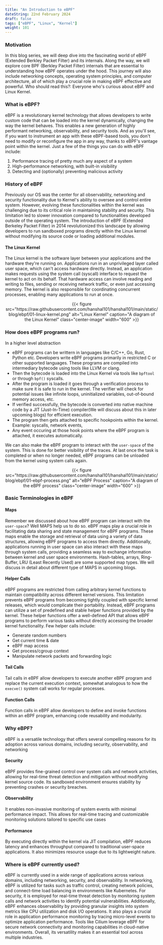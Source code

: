 ```yaml
---
title: "An Introduction to eBPF"
dateString: 22nd February 2024
draft: false
tags: ["eBPF", "Linux", "Kernel"]
weight: 101
---
```


### Motivation
In this blog series, we will deep dive into the fascinating world of eBPF (Extended Berkley Packet Filter) and its internals. Along the way, we
will explore core BPF (Berkley Packet Filter) internals that are essential to understanding how eBPF operates under the hood. This journey will also
include networking concepts, operating system principles, and computer architecture, all of which play a crucial role in making eBPF effective and
powerful.
Who should read this?: Everyone who's curious about eBPF and Linux Kernel.

### What is eBPF?
eBPF is a revolutionary kernel technology that allows developers to write
custom code that can be loaded into the kernel dynamically, changing the
way the kernel behaves.
This enables a new generation of highly performant networking, observability, and security tools. And as you'll see, if you want to instrument an app with these eBPF-based tools, you don't need to modify or reconfigure the app in any way, thanks to eBPF's vantage point within the kernel.
Just a few of the things you can do with eBPF include:
1. Performance tracing of pretty much any aspect of a system
2. High-performance networking, with built-in visibility
3. Detecting and (optionally) preventing malicious activity

### History of eBPF
Previously our OS was the center for all observability, networking and security functionality due to Kernel's ability to oversee and control entire system. However, evolving these functionalities within the kernel was challenging due to its critical role in maintaining stability and security. This limitation led to slower innovation compared to functionalities developed outside of the operating system. The introduction of eBPF (Extended Berkeley Packet Filter) in 2014 revolutionized this landscape by allowing developers to run sandboxed programs directly within the Linux kernel without modifying its source code or loading additional modules.

#### The Linux Kernel
The Linux kernel is the software layer between your applications and the hardware they're running on. Applications run in an unprivileged layer called user space, which can't access hardware directly. Instead, an application makes requests using the system call (syscall) interface to request the kernel to act on its behalf. That hardware access can involve reading and writing to files, sending or receiving network traffic, or even just accessing memory. The kernel is also responsible for coordinating concurrent processes, enabling many applications to run at once.

<center>
{{< figure src="https://raw.githubusercontent.com/hanshal101/hanshal101/main/static/blog/ebpf/01-linux-kernel.png" alt="Linux Kernel" caption="A diagram of the Linux Kernel" class="center-image" width="600" >}}
</center>

### How does eBPF programs run?
In a higher level abstraction
- eBPF programs can be writtern in languages like C/C++, Go, Rust, Python etc. Developers write eBPF programs primarily in restricted C or other supported languages. These programs are compiled into intermediary bytecode using tools like LLVM or clang.
- Then the bytecode is loaded into the Linux Kernel via tools like `bpftool` or through `bpf()` syscalls.
- After the program is loaded it goes through a verification process to make sure it is safe to run in the kernel. The verifier will check for potential issues like infinite loops, uninitialized variables, out-of-bound memory access, etc.
- If verified successfully, the bytecode is converted into native machine code by a JIT (Just-In-Time) compiler(We will discuss about this in later upcoming blogs) for efficient execution.
- The program then gets attached to specific hookpoints within the kernel. Example: syscalls, network events,
- Any event occuring at those hook points where the eBPF program is attached, it executes automatically.

We can also make the eBPF program to interact with the `user-space` of the system. This is done for better visibility of the traces. At last once the task is completed or when no longer needed, eBPF programs can be unloaded from the kernel using system calls again.

<center>
{{< figure src="https://raw.githubusercontent.com/hanshal101/hanshal101/main/static/blog/ebpf/01-ebpf-process.png" alt="eBPF Process" caption="A diagram of the eBPF process" class="center-image" width="600" >}}
</center>


### Basic Terminologies in eBPF

#### Maps
Remember we discussed about how eBPF program can interact with the `user-space`? Well MAPS help us to do so.
eBPF maps play a crucial role in facilitating data sharing and state management for eBPF programs. These maps enable the storage and retrieval of data using a variety of data structures, allowing eBPF programs to access them directly. Additionally, applications running in user space can also interact with these maps through system calls, providing a seamless way to exchange information between kernel and user space environments.
Hash-tables, arrays, Ring-Buffer, LRU (Least Recently Used) are some supported map types.
We will discuss in detail about different type of MAPS in upcoming blogs.

#### Helper Calls
eBPF programs are restricted from calling arbitrary kernel functions to maintain compatibility across different kernel versions. This limitation prevents eBPF programs from becoming tightly coupled with specific kernel releases, which would complicate their portability. Instead, eBPF programs can utilize a set of predefined and stable helper functions provided by the kernel. These helper functions offer a well-defined API that allows eBPF programs to perform various tasks without directly accessing the broader kernel functionality.
Few helper calls include:
- Generate random numbers
- Get current time & date
- eBPF map access
- Get process/cgroup context
- Manipulate network packets and forwarding logic

#### Tail Calls
Tail calls in eBPF allow developers to execute another eBPF program and replace the current execution context, somewhat analogous to how the `execve()` system call works for regular processes.

#### Function Calls
Function calls in eBPF allow developers to define and invoke functions within an eBPF program, enhancing code reusability and modularity.

### Why eBPF?
eBPF is a versatile technology that offers several compelling reasons for its adoption across various domains, including security, observability, and networking
#### Security
eBPF provides fine-grained control over system calls and network activities, allowing for real-time threat detection and mitigation without modifying kernel source code. Its sandboxed environment ensures stability by preventing crashes or security breaches.

#### Observability
It enables non-invasive monitoring of system events with minimal performance impact. This allows for real-time tracing and customizable monitoring solutions tailored to specific use cases

#### Performance
By executing directly within the kernel via JIT compilation, eBPF reduces latency and enhances throughput compared to traditional user-space applications. It also minimizes resource usage due to its lightweight nature.

### Where is eBPF currently used?
eBPF is currently used in a wide range of applications across various domains, including networking, security, and observability. In networking, eBPF is utilized for tasks such as traffic control, creating network policies, and connect-time load balancing in environments like Kubernetes. For security, it is employed for real-time threat detection by monitoring system calls and network activities to identify potential vulnerabilities. Additionally, eBPF enhances observability by providing granular insights into system metrics like CPU utilization and disk I/O operations. It also plays a crucial role in application performance monitoring by tracing micro-level events to optimize application performance. Tools like Cilium leverage eBPF for secure network connectivity and monitoring capabilities in cloud-native environments. Overall, its versatility makes it an essential tool across multiple industries.